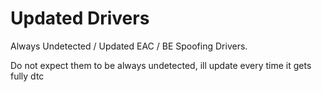 # Updated Drivers
Always Undetected / Updated EAC / BE Spoofing Drivers.

Do not expect them to be always undetected, ill update every time it gets fully dtc
